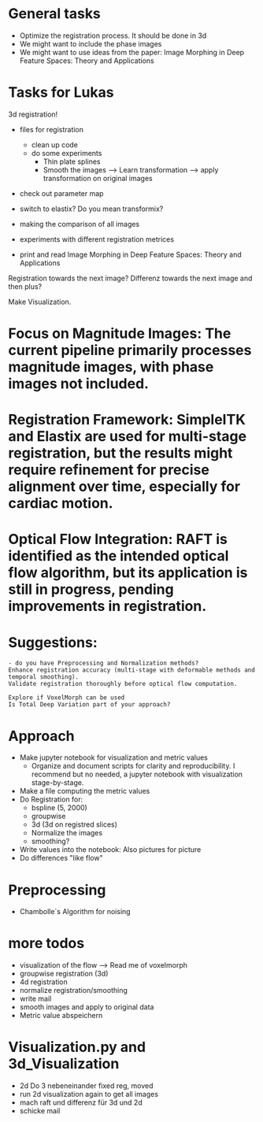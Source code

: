 # General tasks

 - Optimize the registration process. It should be done in 3d 
 - We might want to include the phase images
 - We might want to use ideas from the paper: Image Morphing in Deep Feature Spaces: Theory and     Applications


# Tasks for Lukas

3d registration!

 - files for registration
    + clean up code
    + do some experiments
      * Thin plate splines 
      * Smooth the images --> Learn transformation --> apply transformation on original images

- check out parameter map
- switch to elastix? Do you mean transformix?


 
 - making the comparison of all images
 - experiments with different registration metrices
 - print and read Image Morphing in Deep Feature Spaces: Theory and Applications

 Registration towards the next image?
 Differenz towards the next image and then plus?

 Make Visualization.

# Focus on Magnitude Images: The current pipeline primarily processes magnitude images, with phase images not included.

# Registration Framework: SimpleITK and Elastix are used for multi-stage registration, but the results might require refinement for precise alignment over time, especially for cardiac motion.

# Optical Flow Integration: RAFT is identified as the intended optical flow algorithm, but its application is still in progress, pending improvements in registration.


# Suggestions:

    - do you have Preprocessing and Normalization methods?
    Enhance registration accuracy (multi-stage with deformable methods and temporal smoothing).
    Validate registration thoroughly before optical flow computation.
    
    Explore if VoxelMorph can be used
    Is Total Deep Variation part of your approach?

# Approach
 - Make jupyter notebook for visualization and metric values
    + Organize and document scripts for clarity and reproducibility. I recommend but no needed, a jupyter notebook with visualization stage-by-stage.
 - Make a file computing the metric values
 - Do Registration for:
    + bspline (5, 2000)
    + groupwise
    + 3d (3d on registred slices)
    + Normalize the images
    + smoothing?
  - Write values into the notebook: Also pictures for picture
  - Do differences "like flow"

# Preprocessing
 - Chambolle`s Algorithm for noising


#  more todos
   - visualization of the flow --> Read me of voxelmorph
   - groupwise registration (3d)
   - 4d registration
   - normalize registration/smoothing
   - write mail
   - smooth images and apply to original data
   - Metric value abspeichern

# Visualization.py and 3d_Visualization
   - 2d Do 3 nebeneinander fixed reg, moved
   - run 2d visualization again to get all images
   - mach raft und differenz für 3d und 2d
   - schicke mail